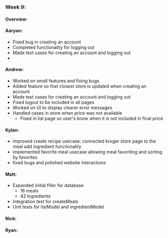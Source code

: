 ### Week 9:
#### Overview:

#### Aaryan:
- Fixed bug in creating an account
- Completed functionality for logging out
- Made test cases for creating an account and logging out
- 
#### Andrew:
- Worked on small features and fixing bugs
- Added feature so that closest store is updated when creating an account
- Made test cases for creating an account and logging out
- Fixed logout to be included in all pages
- Worked on UI to display clearer error messages
- Handled cases in store when price was not available
  - Fixed in list page so user's know when it is not included in final price
#### Kylan:
- improved create recipe usecase: connected kroger store page to the meal add ingredient functionality
- implemented favorite meal usecase allowing meal favoriting and sorting by favorites
- fixed bugs and polished website interactions

#### Matt:
- Expanded initial filler for database
  + 16 meals
  + 42 Ingredients
- Integration test for createMeals
- Unit tests for listModel and ingredientModel

#### Nick:


#### Ryan:
